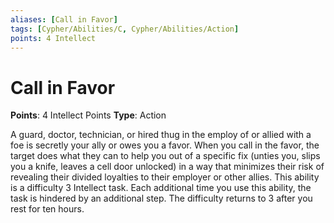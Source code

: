 ```yaml
---
aliases: [Call in Favor]
tags: [Cypher/Abilities/C, Cypher/Abilities/Action]
points: 4 Intellect
---
```


# Call in Favor

**Points**: 4 Intellect Points
**Type**: Action

A guard, doctor, technician, or hired thug in the employ of or allied with a foe is secretly your ally or owes you a favor. When you call in the favor, the target does what they can to help you out of a specific fix (unties you, slips you a knife, leaves a cell door unlocked) in a way that minimizes their risk of revealing their divided loyalties to their employer or other allies. This ability is a difficulty 3 Intellect task. Each additional time you use this ability, the task is hindered by an additional step. The difficulty returns to 3 after you rest for ten hours.
